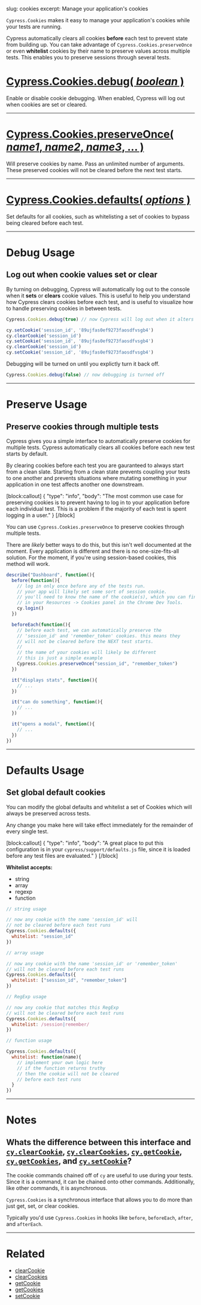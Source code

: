 slug: cookies
excerpt: Manage your application's cookies

`Cypress.Cookies` makes it easy to manage your application's cookies while your tests are running.

Cypress automatically clears all cookies **before** each test to prevent state from building up. You can take advantage of `Cypress.Cookies.preserveOnce` or even **whitelist** cookies by their name to preserve values across multiple tests. This enables you to preserve sessions through several tests.

# [Cypress.Cookies.debug( *boolean* )](#section-debug-usage)

Enable or disable cookie debugging. When enabled, Cypress will log out when cookies are set or cleared.

***

# [Cypress.Cookies.preserveOnce( *name1*, *name2*, *name3*, ... )](#section-preserve-usage)

Will preserve cookies by name. Pass an unlimited number of arguments. These preserved cookies will not be cleared before the next test starts.

***

# [Cypress.Cookies.defaults( *options* )](#section-defaults-usage)

Set defaults for all cookies, such as whitelisting a set of cookies to bypass being cleared before each test.

***

# Debug Usage

## Log out when cookie values set or clear

By turning on debugging, Cypress will automatically log out to the console when it **sets** or **clears** cookie values. This is useful to help you understand how Cypress clears cookies before each test, and is useful to visualize how to handle preserving cookies in between tests.

```javascript
Cypress.Cookies.debug(true) // now Cypress will log out when it alters cookies

cy.setCookie('session_id', '89ujfas0ef9273faosdfvsgb4')
cy.clearCookie('session_id')
cy.setCookie('session_id', '89ujfas0ef9273faosdfvsgb4')
cy.clearCookie('session_id')
cy.setCookie('session_id', '89ujfas0ef9273faosdfvsgb4')
```

Debugging will be turned on until you explictly turn it back off.

```javascript
Cypress.Cookies.debug(false) // now debugging is turned off
```

***

# Preserve Usage

## Preserve cookies through multiple tests

Cypress gives you a simple interface to automatically preserve cookies for multiple tests. Cypress automatically clears all cookies before each new test starts by default.

By clearing cookies before each test you are gauranteed to always start from a clean slate. Starting from a clean state prevents coupling your tests to one another and prevents situations where mutating something in your application in one test affects another one downstream.

[block:callout]
{
  "type": "info",
  "body": "The most common use case for preserving cookies is to prevent having to log in to your application before each individual test. This is a problem if the majority of each test is spent logging in a user."
}
[/block]

You can use `Cypress.Cookies.preserveOnce` to preserve cookies through multiple tests.

There are *likely* better ways to do this, but this isn't well documented at the moment. Every application is different and there is no one-size-fits-all solution. For the moment, if you're using session-based cookies, this method will work.

```javascript
describe("Dashboard", function(){
  before(function(){
    // log in only once before any of the tests run.
    // your app will likely set some sort of session cookie.
    // you'll need to know the name of the cookie(s), which you can find
    // in your Resources -> Cookies panel in the Chrome Dev Tools.
    cy.login()
  })

  beforeEach(function(){
    // before each test, we can automatically preserve the
    // 'session_id' and 'remember_token' cookies. this means they
    // will not be cleared before the NEXT test starts.
    //
    // the name of your cookies will likely be different
    // this is just a simple example
    Cypress.Cookies.preserveOnce("session_id", "remember_token")
  })

  it("displays stats", function(){
    // ...
  })

  it("can do something", function(){
    // ...
  })

  it("opens a modal", function(){
    // ...
  })
})
```

***

# Defaults Usage

## Set global default cookies

You can modify the global defaults and whitelist a set of Cookies which will always be preserved across tests.

Any change you make here will take effect immediately for the remainder of every single test.

[block:callout]
{
  "type": "info",
  "body": "A great place to put this configuration is in your `cypress/support/defaults.js` file, since it is loaded before any test files are evaluated."
}
[/block]

**Whitelist accepts:**

- string
- array
- regexp
- function

```javascript
// string usage

// now any cookie with the name 'session_id' will
// not be cleared before each test runs
Cypress.Cookies.defaults({
  whitelist: "session_id"
})
```

```javascript
// array usage

// now any cookie with the name 'session_id' or 'remember_token'
// will not be cleared before each test runs
Cypress.Cookies.defaults({
  whitelist: ["session_id", "remember_token"]
})
```

```javascript
// RegExp usage

// now any cookie that matches this RegExp
// will not be cleared before each test runs
Cypress.Cookies.defaults({
  whitelist: /session|remember/
})
```

```javascript
// function usage

Cypress.Cookies.defaults({
  whitelist: function(name){
    // implement your own logic here
    // if the function returns truthy
    // then the cookie will not be cleared
    // before each test runs
  }
})
```

***

# Notes

## Whats the difference between this interface and [`cy.clearCookie`](https://on.cypress.io/api/clearcookie), [`cy.clearCookies`](https://on.cypress.io/api/clearcookies), [`cy.getCookie`](https://on.cypress.io/api/getcookie), [`cy.getCookies`](https://on.cypress.io/api/getcookies), and [`cy.setCookie`](https://on.cypress.io/api/setcookie)?

The cookie commands chained off of `cy` are useful to use during your tests. Since it is a command, it can be chained onto other commands. Additionally, like other commands, it is asynchronous.

`Cypress.Cookies` is a synchronous interface that allows you to do more than just get, set, or clear cookies.

Typically you'd use `Cypress.Cookies` in hooks like `before`, `beforeEach`, `after`, and `afterEach`.

***

# Related

- [clearCookie](https://on.cypress.io/api/clearcookie)
- [clearCookies](https://on.cypress.io/api/clearcookies)
- [getCookie](https://on.cypress.io/api/getcookie)
- [getCookies](https://on.cypress.io/api/getcookies)
- [setCookie](https://on.cypress.io/api/setcookie)
